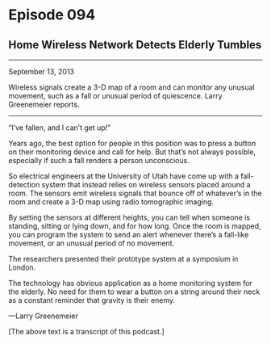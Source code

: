 # Episode 094

## Home Wireless Network Detects Elderly Tumbles

---

September 13, 2013

Wireless signals create a 3-D map of a room and can monitor any unusual movement, such as a fall or unusual period of quiescence. Larry Greenemeier reports.

---

“I’ve fallen, and I can’t get up!”

Years ago, the best option for people in this position was to press a button on their monitoring device and call for help. But that’s not always possible, especially if such a fall renders a person unconscious.

So electrical engineers at the University of Utah have come up with a fall-detection system that instead relies on wireless sensors placed around a room. The sensors emit wireless signals that bounce off of whatever’s in the room and create a 3-D map using radio tomographic imaging.

By setting the sensors at different heights, you can tell when someone is standing, sitting or lying down, and for how long. Once the room is mapped, you can program the system to send an alert whenever there’s a fall-like movement, or an unusual period of no movement.

The researchers presented their prototype system at a symposium in London.

The technology has obvious application as a home monitoring system for the elderly. No need for them to wear a button on a string around their neck as a constant reminder that gravity is their enemy.

—Larry Greenemeier

[The above text is a transcript of this podcast.]

